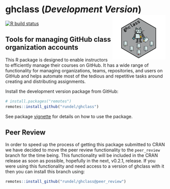 
# ghclass (*Development Version*) <img src='man/figures/logo.png' align="right" height="140" />

<!-- badges: start -->

[![R build
status](https://github.com/rundel/ghclass/workflows/R-CMD-check/badge.svg)](https://github.com/rundel/ghclass/actions?query=workflow%3AR-CMD-check)
<!-- badges: end -->

## Tools for managing GitHub class organization accounts

This R package is designed to enable instructors to efficiently manage
their courses on GitHub. It has a wide range of functionality for
managing organizations, teams, repositories, and users on GitHub and
helps automate most of the tedious and repetitive tasks around creating
and distributing assignments.

Install the development version package from GitHub:

``` r
# install.packages("remotes")
remotes::install_github("rundel/ghclass")
```

See package
[vignette](https://rundel.github.io/ghclass/articles/articles/ghclass.html)
for details on how to use the package.

## Peer Review

In order to speed up the process of getting this package submitted to
CRAN we have decided to move the peer review functionality to the
`peer_review` branch for the time being. This functionality will be
included in the CRAN release as soon as possible, hopefully in the next,
v0.2.1, release. If you were using this functionality and need access to
a version of ghclass with it then you can install this branch using:

``` r
remotes::install_github("rundel/ghclass@peer_review")
```
